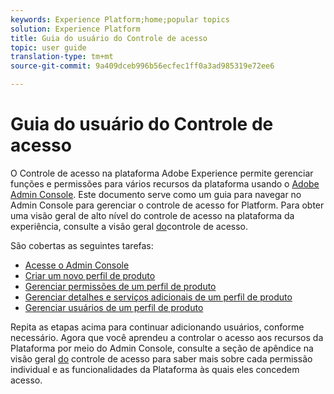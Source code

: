 ```yaml
---
keywords: Experience Platform;home;popular topics
solution: Experience Platform
title: Guia do usuário do Controle de acesso
topic: user guide
translation-type: tm+mt
source-git-commit: 9a409dceb996b56ecfec1ff0a3ad985319e72ee6

---
```



# Guia do usuário do Controle de acesso

O Controle de acesso na plataforma Adobe Experience permite gerenciar funções e permissões para vários recursos da plataforma usando o [Adobe Admin Console](https://adminconsole.adobe.com). Este documento serve como um guia para navegar no Admin Console para gerenciar o controle de acesso for Platform. Para obter uma visão geral de alto nível do controle de acesso na plataforma da experiência, consulte a visão geral [do](./../home.md)controle de acesso.

São cobertas as seguintes tarefas:

- [Acesse o Admin Console](./browse.md)
- [Criar um novo perfil de produto](./create-profile.md)
- [Gerenciar permissões de um perfil de produto](./permissions.md)
- [Gerenciar detalhes e serviços adicionais de um perfil de produto](./details-and-services.md)
- [Gerenciar usuários de um perfil de produto](./users.md)

Repita as etapas acima para continuar adicionando usuários, conforme necessário. Agora que você aprendeu a controlar o acesso aos recursos da Plataforma por meio do Admin Console, consulte a seção de apêndice na visão geral [do](../home.md) controle de acesso para saber mais sobre cada permissão individual e as funcionalidades da Plataforma às quais eles concedem acesso.